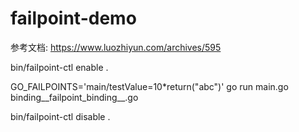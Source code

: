 # failpoint-demo

参考文档: https://www.luozhiyun.com/archives/595

bin/failpoint-ctl enable .

GO_FAILPOINTS='main/testValue=10*return("abc")' go run main.go binding__failpoint_binding__.go

bin/failpoint-ctl disable . 